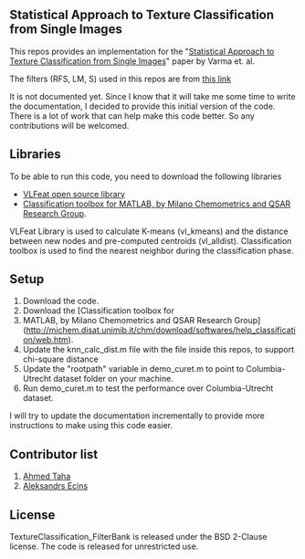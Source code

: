 
Statistical Approach to Texture Classification from Single Images
-----------------------------------------------------------------

This repos provides an implementation for the "[Statistical Approach to Texture Classification from Single Images](http://www.robots.ox.ac.uk/~vgg/publications/2005/Varma05/)" paper by Varma et. al.

The filters (RFS, LM, S) used in this repos are from [this link](http://www.robots.ox.ac.uk/~vgg/research/texclass/filters.html)

It is not documented yet. Since I know that it will take me some time to write the documentation, I decided to provide this initial version of the code. There is a lot of work that can help make this code better. So any contributions will be welcomed.

Libraries
---------
To be able to run this code, you need to download the following libraries
 - [VLFeat open source library](http://www.vlfeat.org/)
 - [Classification toolbox for MATLAB, by Milano Chemometrics and QSAR Research Group](http://michem.disat.unimib.it/chm/download/softwares/help_classification/web.htm). 
 
 VLFeat Library is used to calculate K-means (vl_kmeans) and the distance between new  nodes and pre-computed centroids (vl_alldist).
 Classification toolbox is used to find the nearest neighbor during the classification phase.

Setup
-----

 1. Download the code.
 2. Download the [Classification toolbox for 
 3. MATLAB, by Milano Chemometrics and QSAR Research Group](http://michem.disat.unimib.it/chm/download/softwares/help_classification/web.htm). 
 3. Update the knn_calc_dist.m file with the file inside this repos, to support chi-square distance
 4. Update the "rootpath" variable in demo_curet.m to point to Columbia-Utrecht dataset folder on your machine.
 5. Run demo_curet.m to test the performance over Columbia-Utrecht dataset.

I will try to update the documentation incrementally to provide more instructions to make using this code easier.

Contributor list
----------------
1. [Ahmed Taha](http://ahmed-taha.com/)
2. [Aleksandrs Ecins](http://www.umiacs.umd.edu/~aecins/)

## License
TextureClassification_FilterBank is released under the BSD 2-Clause license. The code is released for unrestricted use.
